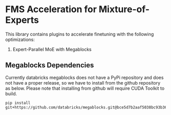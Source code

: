 # FMS Acceleration for Mixture-of-Experts

This library contains plugins to accelerate finetuning with the following optimizations:
1. Expert-Parallel MoE with Megablocks


## Megablocks Dependencies

Currently databricks megablocks does not have a PyPi repository and does not have a proper release, so we have to install from the github repository as below. Please note that installing from github will require CUDA Toolkit to build.

```
pip install git+https://github.com/databricks/megablocks.git@bce5d7b2aaf5038bc93b36f76c2baf51c2939bd2
```